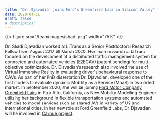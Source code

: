 ```yaml
---
title: "Dr. Djavadian joins Ford's Greenfield Labs in Silicon Valley"
date: 2020-08-31
draft: false
# description:
---
```

{{< figure src="/team/images/shadi.png" width="75%" >}}


<!--more-->

Dr. Shadi Djavadian worked at LiTrans as a Senior Postdoctoral Research Fellow from August 2017 till March 2020. Her main research at LiTrans focused on the development of a distributed traffic management system for connected and automated vehicles (E2ECAV) (patent pending) for multi-objective optimization. Dr. Djavadian’s research also involved the use of Virtual Immersive Reality in evaluating driver's behavioural response to CAVs. As part of her PhD dissertation Dr. Djavadian, developed one of the first models to evaluate dynamic Mobility as a Service (MaaS) in two sided market. In September 2020, she will be joining [Ford Motor Company Greenfield Labs](https://corporate.ford.com/operations/locations/silicon-valley.html) in Palo Alto, California, as New Mobility Modelling Engineer utilizing her background in flexible transportation systems and automated vehicles to model services such as shared AVs in variety of US and international cities.  In her new role at Ford Greenfield Labs, Dr. Djavadian will be involved in [Cavnue project](https://cavnue.com/).
